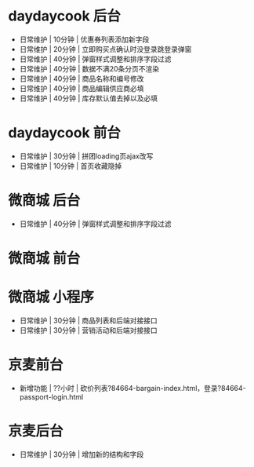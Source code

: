 # daydaycook 后台
* 日常维护 | 10分钟 | 优惠券列表添加新字段
* 日常维护 | 20分钟 | 立即购买点确认时没登录跳登录弹窗
* 日常维护 | 40分钟 | 弹窗样式调整和排序字段过滤
* 日常维护 | 40分钟 | 数据不满20条分页不渲染
* 日常维护 | 40分钟 | 商品名称和编号修改
* 日常维护 | 40分钟 | 商品编辑供应商必填
* 日常维护 | 40分钟 | 库存默认值去掉以及必填

# daydaycook 前台
* 日常维护 | 30分钟 | 拼团loading页ajax改写
* 日常维护 | 10分钟 | 首页收藏隐掉


# 微商城 后台
* 日常维护 | 40分钟 | 弹窗样式调整和排序字段过滤

# 微商城 前台

# 微商城 小程序
* 日常维护 | 30分钟 | 商品列表和后端对接接口
* 日常维护 | 30分钟 | 营销活动和后端对接接口

# 京麦前台
* 新增功能 | ??小时 | 砍价列表?84664-bargain-index.html，登录?84664-passport-login.html

# 京麦后台
* 日常维护 | 30分钟 | 增加新的结构和字段

